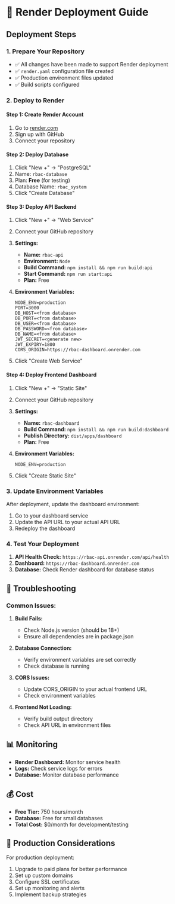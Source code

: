 # 🚀 Render Deployment Guide

## **Deployment Steps**

### **1. Prepare Your Repository**
- ✅ All changes have been made to support Render deployment
- ✅ `render.yaml` configuration file created
- ✅ Production environment files updated
- ✅ Build scripts configured

### **2. Deploy to Render**

#### **Step 1: Create Render Account**
1. Go to [render.com](https://render.com)
2. Sign up with GitHub
3. Connect your repository

#### **Step 2: Deploy Database**
1. Click "New +" → "PostgreSQL"
2. Name: `rbac-database`
3. Plan: **Free** (for testing)
4. Database Name: `rbac_system`
5. Click "Create Database"

#### **Step 3: Deploy API Backend**
1. Click "New +" → "Web Service"
2. Connect your GitHub repository
3. **Settings:**
   - **Name:** `rbac-api`
   - **Environment:** `Node`
   - **Build Command:** `npm install && npm run build:api`
   - **Start Command:** `npm run start:api`
   - **Plan:** Free

4. **Environment Variables:**
   ```
   NODE_ENV=production
   PORT=3000
   DB_HOST=<from database>
   DB_PORT=<from database>
   DB_USER=<from database>
   DB_PASSWORD=<from database>
   DB_NAME=<from database>
   JWT_SECRET=<generate new>
   JWT_EXPIRY=1800
   CORS_ORIGIN=https://rbac-dashboard.onrender.com
   ```

5. Click "Create Web Service"

#### **Step 4: Deploy Frontend Dashboard**
1. Click "New +" → "Static Site"
2. Connect your GitHub repository
3. **Settings:**
   - **Name:** `rbac-dashboard`
   - **Build Command:** `npm install && npm run build:dashboard`
   - **Publish Directory:** `dist/apps/dashboard`
   - **Plan:** Free

4. **Environment Variables:**
   ```
   NODE_ENV=production
   ```

5. Click "Create Static Site"

### **3. Update Environment Variables**

After deployment, update the dashboard environment:

1. Go to your dashboard service
2. Update the API URL to your actual API URL
3. Redeploy the dashboard

### **4. Test Your Deployment**

1. **API Health Check:** `https://rbac-api.onrender.com/api/health`
2. **Dashboard:** `https://rbac-dashboard.onrender.com`
3. **Database:** Check Render dashboard for database status

## **🔧 Troubleshooting**

### **Common Issues:**

1. **Build Fails:**
   - Check Node.js version (should be 18+)
   - Ensure all dependencies are in package.json

2. **Database Connection:**
   - Verify environment variables are set correctly
   - Check database is running

3. **CORS Issues:**
   - Update CORS_ORIGIN to your actual frontend URL
   - Check environment variables

4. **Frontend Not Loading:**
   - Verify build output directory
   - Check API URL in environment files

## **📊 Monitoring**

- **Render Dashboard:** Monitor service health
- **Logs:** Check service logs for errors
- **Database:** Monitor database performance

## **💰 Cost**

- **Free Tier:** 750 hours/month
- **Database:** Free for small databases
- **Total Cost:** $0/month for development/testing

## **🚀 Production Considerations**

For production deployment:
1. Upgrade to paid plans for better performance
2. Set up custom domains
3. Configure SSL certificates
4. Set up monitoring and alerts
5. Implement backup strategies

